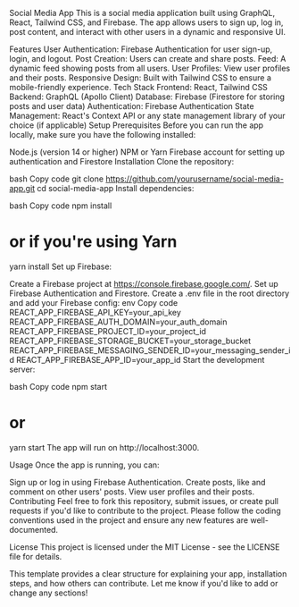Social Media App
This is a social media application built using GraphQL, React, Tailwind CSS, and Firebase. The app allows users to sign up, log in, post content, and interact with other users in a dynamic and responsive UI.

Features
User Authentication: Firebase Authentication for user sign-up, login, and logout.
Post Creation: Users can create and share posts.
Feed: A dynamic feed showing posts from all users.
User Profiles: View user profiles and their posts.
Responsive Design: Built with Tailwind CSS to ensure a mobile-friendly experience.
Tech Stack
Frontend: React, Tailwind CSS
Backend: GraphQL (Apollo Client)
Database: Firebase (Firestore for storing posts and user data)
Authentication: Firebase Authentication
State Management: React's Context API or any state management library of your choice (if applicable)
Setup
Prerequisites
Before you can run the app locally, make sure you have the following installed:

Node.js (version 14 or higher)
NPM or Yarn
Firebase account for setting up authentication and Firestore
Installation
Clone the repository:

bash
Copy code
git clone https://github.com/yourusername/social-media-app.git
cd social-media-app
Install dependencies:

bash
Copy code
npm install

# or if you're using Yarn

yarn install
Set up Firebase:

Create a Firebase project at https://console.firebase.google.com/.
Set up Firebase Authentication and Firestore.
Create a .env file in the root directory and add your Firebase config:
env
Copy code
REACT_APP_FIREBASE_API_KEY=your_api_key
REACT_APP_FIREBASE_AUTH_DOMAIN=your_auth_domain
REACT_APP_FIREBASE_PROJECT_ID=your_project_id
REACT_APP_FIREBASE_STORAGE_BUCKET=your_storage_bucket
REACT_APP_FIREBASE_MESSAGING_SENDER_ID=your_messaging_sender_id
REACT_APP_FIREBASE_APP_ID=your_app_id
Start the development server:

bash
Copy code
npm start

# or

yarn start
The app will run on http://localhost:3000.

Usage
Once the app is running, you can:

Sign up or log in using Firebase Authentication.
Create posts, like and comment on other users' posts.
View user profiles and their posts.
Contributing
Feel free to fork this repository, submit issues, or create pull requests if you'd like to contribute to the project. Please follow the coding conventions used in the project and ensure any new features are well-documented.

License
This project is licensed under the MIT License - see the LICENSE file for details.

This template provides a clear structure for explaining your app, installation steps, and how others can contribute. Let me know if you'd like to add or change any sections!
